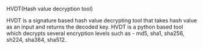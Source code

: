 HVDT(Hash value decryption tool)

HVDT is a signature based hash value decrypting tool that takes hash value as an input and returns the decoded key. 
HVDT is a python based tool which decrypts several encryption levels such as - md5, sha1, sha256, sh224, sha384, sha512.
